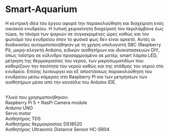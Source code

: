 # Smart-Aquarium
 	
  Η κεντρική ιδέα του έργου αφορά την παρακολούθηση και διαχείριση ενός οικιακού ενυδρείου. Η τυπική χειροκίνητη 
  διαχείρισή του περιλάμβανε έως τώρα, το τάισμα των ψαριών σε συγκεκριμένες ώρες καθώς και τον φωτισμό του ενυδρείου όταν το 
  φυσικό φως δεν είναι αρκετό. Αυτές οι διαδικασίες αυτοματοποιήθηκαν με τη χρήση υπολογιστή SBC (Raspberry Pi), μικρο-ελεγκτή 
  Arduino, ειδικών αισθητήρων και ιδιοκατασκευών DIY, όπως ταΐστρα σε κύλινδρο προσαρμοσμένο σε μοτέρ, smart λάμπα LED, μέτρηση
  της θερμοκρασίας του νερού, των μικροσωματιδίων που καθορίζουν την ποιότητα του νερού καθώς και της στάθμης του νερού στο ενυδρείο. 
  Επίσης λειτουργεί και εξ αποστάσεως παρακολούθηση του ενυδρείου μέσω κάμερας στο Raspberry Pi και των μετρήσεων των αισθητήρων μέσα από την
  κονσόλα του Arduino IDE.

  
 <br> 
Υλικά που χρησιμοποιήθηκαν:<br>
Raspberry Pi 5 + RasPi Camera module<br>
Arduino UNO<br>
Servo motor<br>
Αισθητήρας TDS<br>
Αισθητήρας θερμοκρασίας DS18520<br>
Αισθητήρας Ultrasonic Distance Sensor HC-SR04<br>
  
